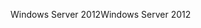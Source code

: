 <span data-ttu-id="66e1e-101">Windows Server 2012</span><span class="sxs-lookup"><span data-stu-id="66e1e-101">Windows Server 2012</span></span>